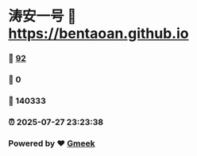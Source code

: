 # 涛安一号 :link: https://bentaoan.github.io 
### :page_facing_up: [92](https://bentaoan.github.io/tag.html) 
### :speech_balloon: 0 
### :hibiscus: 140333 
### :alarm_clock: 2025-07-27 23:23:38 
### Powered by :heart: [Gmeek](https://github.com/Meekdai/Gmeek)
